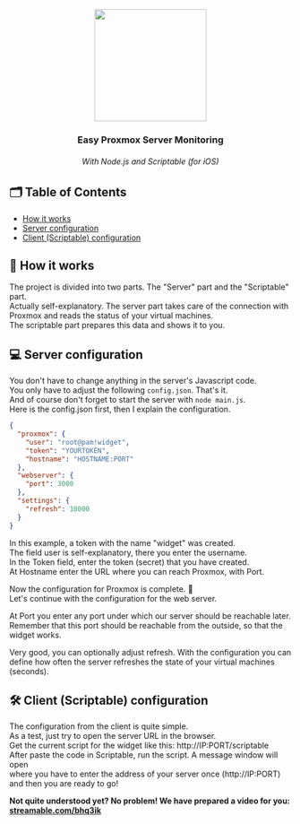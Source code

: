 <div align="center">
<img src="https://sharex.nilskleinert.de/widget.png" height="200px" />
<h3 align="center">Easy Proxmox Server Monitoring</h3>
<h6 align="center">With Node.js and Scriptable (for iOS)</h6>
</div>


## 🗂 Table of Contents

* [How it works](#-how-it-works)
* [Server configuration](#-server-configuration)
* [Client (Scriptable) configuration](#-client-scriptable-configuration)


## 🤔 How it works
The project is divided into two parts. The "Server" part and the "Scriptable" part.  
Actually self-explanatory. The server part takes care of the connection with Proxmox and reads the status of your virtual machines.  
The scriptable part prepares this data and shows it to you.

## ‍💻 Server configuration
You don't have to change anything in the server's Javascript code.  
You only have to adjust the following `config.json`. That's it.  
And of course don't forget to start the server with `node main.js`.  
Here is the config.json first, then I explain the configuration.

```json
{
  "proxmox": {
    "user": "root@pam!widget",
    "token": "YOURTOKEN",
    "hostname": "HOSTNAME:PORT"
  },
  "webserver": {
    "port": 3000
  },
  "settings": {
    "refresh": 10000
  }
}
```

In this example, a token with the name "widget" was created.  
The field user is self-explanatory, there you enter the username.  
In the Token field, enter the token (secret) that you have created.  
At Hostname enter the URL where you can reach Proxmox, with Port.

Now the configuration for Proxmox is complete. 🥳  
Let's continue with the configuration for the web server.

At Port you enter any port under which our server should be reachable later.  
Remember that this port should be reachable from the outside, so that the widget works.

Very good, you can optionally adjust refresh. With the configuration you can define how often the server refreshes the state of your virtual machines (seconds).

## 🛠️ Client (Scriptable) configuration
The configuration from the client is quite simple.   
As a test, just try to open the server URL in the browser.  
Get the current script for the widget like this: http://IP:PORT/scriptable  
After paste the code in Scriptable, run the script.
A message window will open  
where you have to enter the address of your server once (http://IP:PORT) and then you are ready to go!

**Not quite understood yet? No problem! We have prepared a video for you: [streamable.com/bhq3ik](https://streamable.com/bhq3ik)**
